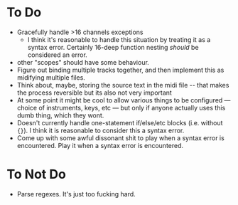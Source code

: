 To Do
=====

* Gracefully handle >16 channels exceptions
  * I think it's reasonable to handle this situation by treating it as a syntax error. Certainly 16-deep function nesting *should* be considered an error.
* other "scopes" should have some behaviour.
* Figure out binding multiple tracks together, and then implement this as midifying multiple files.
* Think about, maybe, storing the source text in the midi file -- that makes the process reversible but its also not very important
* At some point it might be cool to allow various things to be configured — choice of instruments, keys, etc —
  but only if anyone actually uses this dumb thing, which they wont.
* Doesn't currently handle one-statement if/else/etc blocks (i.e. without `{}`). I think it is reasonable to consider this a syntax error.
* Come up with some awful dissonant shit to play when a syntax error is encountered. Play it when a syntax error is encountered.

To Not Do
=========

* Parse regexes. It's just too fucking hard.
